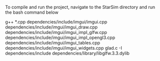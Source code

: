 To compile and run the project, navigate to the StarSim directory and run the bash command below

g++ *.cpp dependencies/include/imgui/imgui.cpp dependencies/include/imgui/imgui_draw.cpp dependencies/include/imgui/imgui_impl_glfw.cpp dependencies/include/imgui/imgui_impl_opengl3.cpp dependencies/include/imgui/imgui_tables.cpp dependencies/include/imgui/imgui_widgets.cpp glad.c -I dependencies/include dependencies/library/libglfw.3.3.dylib